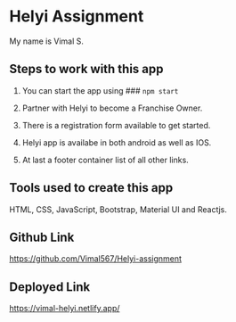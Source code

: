 # Helyi Assignment

My name is Vimal S.

## Steps to work with this app

1. You can start the app using ### `npm start`

2. Partner with Helyi to become a Franchise Owner.

3. There is a registration form available to get started.

4. Helyi app is availabe in both android as well as IOS.

5. At last a footer container list of all other links.

## Tools used to create this app

HTML, CSS, JavaScript, Bootstrap, Material UI and Reactjs.

## Github Link

https://github.com/Vimal567/Helyi-assignment

## Deployed Link

https://vimal-helyi.netlify.app/
